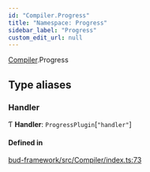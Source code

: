 ```yaml
---
id: "Compiler.Progress"
title: "Namespace: Progress"
sidebar_label: "Progress"
custom_edit_url: null
---
```


[Compiler](Compiler.md).Progress

## Type aliases

### Handler

Ƭ **Handler**: `ProgressPlugin`[``"handler"``]

#### Defined in

[bud-framework/src/Compiler/index.ts:73](https://github.com/roots/bud/blob/5e343994e/packages/@roots/bud-framework/src/Compiler/index.ts#L73)
